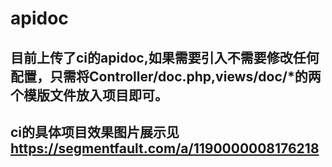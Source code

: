 # apidoc

## 目前上传了ci的apidoc,如果需要引入不需要修改任何配置，只需将Controller/doc.php,views/doc/*的两个模版文件放入项目即可。

## ci的具体项目效果图片展示见 https://segmentfault.com/a/1190000008176218

